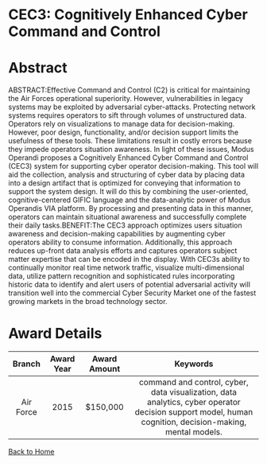 
CEC3: Cognitively Enhanced Cyber Command and Control
====================================================

# Abstract


ABSTRACT:Effective Command and Control (C2) is critical for maintaining the Air Forces operational superiority. However, vulnerabilities in legacy systems may be exploited by adversarial cyber-attacks. Protecting network systems requires operators to sift through volumes of unstructured data. Operators rely on visualizations to manage data for decision-making. However, poor design, functionality, and/or decision support limits the usefulness of these tools. These limitations result in costly errors because they impede operators situation awareness. In light of these issues, Modus Operandi proposes a Cognitively Enhanced Cyber Command and Control (CEC3) system for supporting cyber operator decision-making. This tool will aid the collection, analysis and structuring of cyber data by placing data into a design artifact that is optimized for conveying that information to support the system design. It will do this by combining the user-oriented, cognitive-centered GIFIC language and the data-analytic power of Modus Operandis VIA platform. By processing and presenting data in this manner, operators can maintain situational awareness and successfully complete their daily tasks.BENEFIT:The CEC3 approach optimizes users situation awareness and decision-making capabilities by augmenting cyber operators ability to consume information. Additionally, this approach reduces up-front data analysis efforts and captures operators subject matter expertise that can be encoded in the display. With CEC3s ability to continually monitor real time network traffic, visualize multi-dimensional data, utilize pattern recognition and sophisticated rules incorporating historic data to identify and alert users of potential adversarial activity will transition well into the commercial Cyber Security Market one of the fastest growing markets in the broad technology sector.  

# Award Details

|Branch|Award Year|Award Amount|Keywords|
| :---: | :---: | :---: | :---: |
|Air Force|2015|$150,000|command and control, cyber, data visualization, data analytics, cyber operator decision support model, human cognition, decision-making, mental models.|
  
  


[Back to Home](https://github.com/chrischow/dod_sbir_awards#1352)